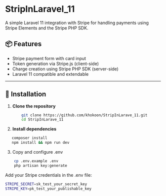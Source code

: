 # StripInLaravel_11

A simple Laravel 11 integration with Stripe for handling payments using Stripe Elements and the Stripe PHP SDK.

## 📦 Features

- Stripe payment form with card input
- Token generation via Stripe.js (client-side)
- Charge creation using Stripe PHP SDK (server-side)
- Laravel 11 compatible and extendable

---

## 🚀 Installation

1. **Clone the repository**
   ```bash
       git clone https://github.com/khokoon/StripInLarave_11.git
       cd StripInLarave_11
   ```
2. **Install dependencies**
 ```bash
    composer install
    npm install && npm run dev
```
3. Copy and configure .env
```bash
    cp .env.example .env
    php artisan key:generate
```
Add your Stripe credentials in the .env file:
```bash
STRIPE_SECRET=sk_test_your_secret_key
STRIPE_KEY=pk_test_your_publishable_key
```
